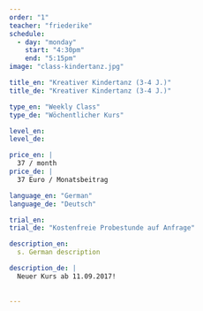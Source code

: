 ```yaml
---
order: "1"
teacher: "friederike"
schedule:
  - day: "monday"
    start: "4:30pm"
    end: "5:15pm"
image: "class-kindertanz.jpg"

title_en: "Kreativer Kindertanz (3-4 J.)"
title_de: "Kreativer Kindertanz (3-4 J.)"

type_en: "Weekly Class"
type_de: "Wöchentlicher Kurs"

level_en:
level_de:

price_en: |
  37 / month
price_de: |
  37 Euro / Monatsbeitrag  

language_en: "German"
language_de: "Deutsch"

trial_en:
trial_de: "Kostenfreie Probestunde auf Anfrage"

description_en:
  s. German description

description_de: |
  Neuer Kurs ab 11.09.2017!  
  
  
---
```


